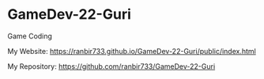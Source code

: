 # GameDev-22-Guri
Game Coding

My Website: https://ranbir733.github.io/GameDev-22-Guri/public/index.html

My Repository: https://github.com/ranbir733/GameDev-22-Guri

